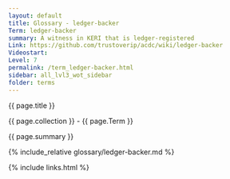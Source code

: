 ```yaml
---
layout: default
title: Glossary - ledger-backer
Term: ledger-backer
summary: A witness in KERI that is ledger-registered
Link: https://github.com/trustoverip/acdc/wiki/ledger-backer
Videostart: 
Level: 7
permalink: /term_ledger-backer.html
sidebar: all_lvl3_wot_sidebar
folder: terms
---
```


{{ page.title }}

{{ page.collection }} - {{ page.Term }}

   {{ page.summary }}

{% include_relative glossary/ledger-backer.md %}

 {% include links.html %} 
